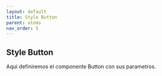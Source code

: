 ```yaml
---
layout: default
title: Style Button
parent: atoms
nav_order: 5
---
```


## Style Button

Aqui definiremos el componente Button con sus parametros.
